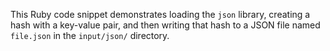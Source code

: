 This Ruby code snippet demonstrates loading the `json` library, creating a hash with a key-value pair, and then writing that hash to a JSON file named `file.json` in the `input/json/` directory.
